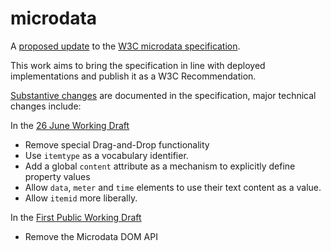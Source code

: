 # microdata
A [proposed update](https://w3c.github.io/microdata) to the
[W3C microdata specification](https://www.w3.org/TR/microdata/).

This work aims to bring the specification in line with deployed implementations and publish it as a W3C Recommendation.

[Substantive changes](https://w3c.github.io/microdata/#changes) are documented in the specification, major technical changes include:

In the [26 June Working Draft](https://www.w3.org/TR/2017/WD-microdata-20170626/)
* Remove special Drag-and-Drop functionality
* Use `itemtype` as a vocabulary identifier.
* Add a global `content` attribute as a mechanism to explicitly define property values
* Allow `data`, `meter` and `time` elements to use their text content as a value.
* Allow `itemid` more liberally.

In the [First Public Working Draft](https://www.w3.org/TR/2017/WD-microdata-20170504/)
* Remove the Microdata DOM API

